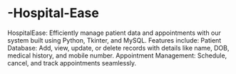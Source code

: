 # -Hospital-Ease
HospitalEase:  Efficiently manage patient data and appointments with our system built using Python, Tkinter, and MySQL. Features include:  Patient Database: Add, view, update, or delete records with details like name, DOB, medical history, and mobile number. Appointment Management: Schedule, cancel, and track appointments seamlessly.

